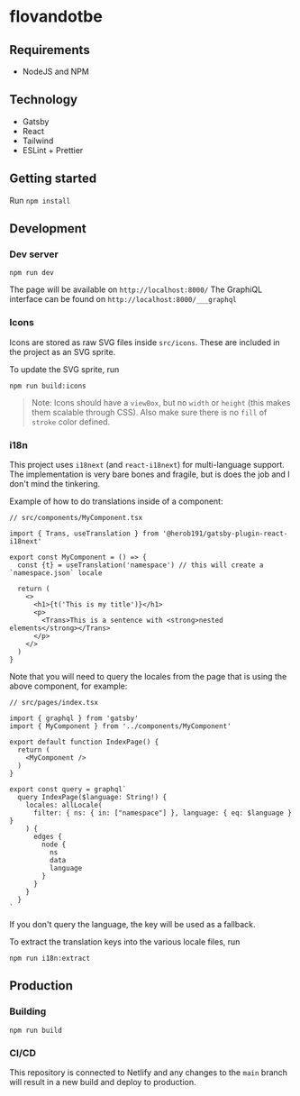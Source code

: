 # flovandotbe

## Requirements

- NodeJS and NPM

## Technology

- Gatsby
- React
- Tailwind
- ESLint + Prettier

## Getting started

Run `npm install`

## Development

### Dev server

```npm run dev```

The page will be available on `http://localhost:8000/`
The GraphiQL interface can be found on `http://localhost:8000/___graphql`

### Icons

Icons are stored as raw SVG files inside `src/icons`. These are included in the project as an SVG sprite.

To update the SVG sprite, run

```npm run build:icons```

> Note: Icons should have a `viewBox`, but no `width` or `height` (this makes them scalable through CSS). Also make sure there is no `fill` of `stroke` color defined.

### i18n

This project uses `i18next` (and `react-i18next`) for multi-language support.
The implementation is very bare bones and fragile, but is does the job and I don't mind the tinkering.

Example of how to do translations inside of a component:

```tsx
// src/components/MyComponent.tsx

import { Trans, useTranslation } from '@herob191/gatsby-plugin-react-i18next'

export const MyComponent = () => {
  const {t} = useTranslation('namespace') // this will create a `namespace.json` locale

  return (
    <>
      <h1>{t('This is my title')}</h1>
      <p>
        <Trans>This is a sentence with <strong>nested elements</strong></Trans>
      </p>
    </>
  )
}
```

Note that you will need to query the locales from the page that is using the above component, for example:

```tsx
// src/pages/index.tsx

import { graphql } from 'gatsby'
import { MyComponent } from '../components/MyComponent'

export default function IndexPage() {
  return (
    <MyComponent />
  )
}

export const query = graphql`
  query IndexPage($language: String!) {
    locales: allLocale(
      filter: { ns: { in: ["namespace"] }, language: { eq: $language } }
    ) {
      edges {
        node {
          ns
          data
          language
        }
      }
    }
  }
`
```

If you don't query the language, the key will be used as a fallback.

To extract the translation keys into the various locale files, run

```npm run i18n:extract```

## Production

### Building

```npm run build```

### CI/CD

This repository is connected to Netlify and any changes to the `main` branch will result in a new build and deploy to production.
